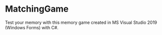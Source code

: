 # MatchingGame
Test your memory with this memory game created in MS Visual Studio 2019 (Windows Forms) with C#.
